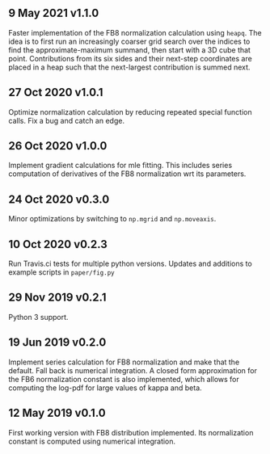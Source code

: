 9 May 2021 v1.1.0
-----------------
Faster implementation of the FB8 normalization calculation using `heapq`. The idea is to first run an increasingly coarser grid search over the indices to find the approximate-maximum summand, then start with a 3D cube that point. Contributions from its six sides and their next-step coordinates are placed in a heap such that the next-largest contribution is summed next.

27 Oct 2020 v1.0.1
------------------
Optimize normalization calculation by reducing repeated special function calls. Fix a bug and catch an edge.

26 Oct 2020 v1.0.0
------------------
Implement gradient calculations for mle fitting. This includes series computation of derivatives of the FB8 normalization wrt its parameters.

24 Oct 2020 v0.3.0
------------------
Minor optimizations by switching to `np.mgrid` and `np.moveaxis`.

10 Oct 2020 v0.2.3
------------------
Run Travis.ci tests for multiple python versions. Updates and additions to example scripts in `paper/fig.py`

29 Nov 2019 v0.2.1
------------------
Python 3 support.

19 Jun 2019 v0.2.0
------------------
Implement series calculation for FB8 normalization and make that the default. Fall back is numerical integration. A closed form approximation for the FB6 normalization constant is also implemented, which allows for computing the log-pdf for large values of kappa and beta.

12 May 2019 v0.1.0
------------------
First working version with FB8 distribution implemented. Its normalization constant is computed using numerical integration.
